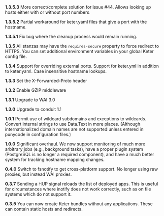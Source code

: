 __1.3.5.3__ More correct/complete solution for issue #44. Allows looking up hosts either with or without port numbers.

__1.3.5.2__ Partial workaround for keter.yaml files that give a port with the hostname.

__1.3.5.1__ Fix bug where the cleanup process would remain running.

__1.3.5__ All stanzas may have the `requires-secure` property to force redirect to HTTPS. You can set additional environment variables in your global Keter config file.

__1.3.4__ Support for overriding external ports. Support for keter.yml in addition to keter.yaml. Case insensitive hostname lookups.

__1.3.3__ Set the X-Forwarded-Proto header

__1.3.2__ Enable GZIP middleware

__1.3.1__ Upgrade to WAI 3.0

__1.3.0__ Upgrade to conduit 1.1

__1.0.1__ Permit use of wildcard subdomains and exceptions to wildcards. Convert internal strings to use Data.Text in more places. (Although internationalized domain names are not supported unless entered in punycode in configuration files.)

__1.0.0__ Significant overhaul. We now support monitoring of much more arbitrary jobs (e.g., background tasks), have a proper plugin system (PostgreSQL is no longer a required component), and have a much better system for tracking hostname mapping changes.

__0.4.0__ Switch to fsnotify to get cross-platform support. No longer using raw proxies, but instead WAI proxies.

__0.3.7__ Sending a HUP signal reloads the list of deployed apps. This is useful for circumstances where inotify does not work correctly, such as on file systems which do not support it.

__0.3.5__ You can now create Keter bundles without any applications. These can contain static hosts and redirects.

